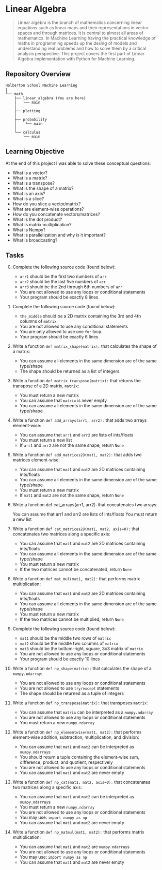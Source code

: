 # Linear Algebra

> Linear algebra is the branch of mathematics concerning linear equations such as linear maps and their representations in vector spaces and through matrices. It is central to almost all areas of mathematics. In Machine Learning having the practical knowledge of maths in programming speeds up the desing of models and understanding real problems and how to solve them by a critical analysis perspective. This project covers the first part of Linear Algebra implementation with Python for Machine Learning.

## Repository Overview
```
Holberton School Machine Learning
|
└── math
    ├── linear_algebra (You are here)
    |   └── main
    │
    ├── plotting
    │
    ├── probability
    │    └── main
    │
    └── calculus
        └── main
```

## Learning Objective
At the end of this project I was able to solve these conceptual questions:

- What is a vector?
- What is a matrix?
- What is a transpose?
- What is the shape of a matrix?
- What is an axis?
- What is a slice?
- How do you slice a vector/matrix?
- What are element-wise operations?
- How do you concatenate vectors/matrices?
- What is the dot product?
- What is matrix multiplication?
- What is Numpy?
- What is parallelization and why is it important?
- What is broadcasting?

## Tasks
0. Complete the following source code (found below):

    * `arr1` should be the first two numbers of `arr`
    * `arr2` should be the last five numbers of `arr`
    * `arr3` should be the 2nd through 6th numbers of `arr`
    * You are not allowed to use any loops or conditional statements
    * Your program should be exactly 8 lines

1. Complete the following source code (found below):

    * `the_middle` should be a 2D matrix containing the 3rd and 4th columns of `matrix`
    * You are not allowed to use any conditional statements
    * You are only allowed to use one `for` loop
    * Your program should be exactly 6 lines

2. Write a function `def matrix_shape(matrix):` that calculates the shape of a matrix:

    * You can assume all elements in the same dimension are of the same type/shape
    * The shape should be returned as a list of integers

3. Write a function `def matrix_transpose(matrix):` that returns the transpose of a 2D matrix, `matrix`:

    * You must return a new matrix
    * You can assume that `matrix` is never empty
    * You can assume all elements in the same dimension are of the same type/shape

4. Write a function `def add_arrays(arr1, arr2):` that adds two arrays element-wise:

    * You can assume that `arr1` and `arr2` are lists of ints/floats
    * You must return a new list
    * If `arr1` and `arr2` are not the same shape, return `None`

5. Write a function `def add_matrices2D(mat1, mat2):` that adds two matrices element-wise:

    * You can assume that `mat1` and `mat2` are 2D matrices containing ints/floats
    * You can assume all elements in the same dimension are of the same type/shape
    * You must return a new matrix
    * If `mat1` and `mat2` are not the same shape, return `None`

6. Write a function def cat_arrays(arr1, arr2): that concatenates two arrays:

    You can assume that arr1 and arr2 are lists of ints/floats
    You must return a new list

7. Write a function `def cat_matrices2D(mat1, mat2, axis=0):` that concatenates two matrices along a specific axis:

    * You can assume that `mat1` and `mat2` are 2D matrices containing ints/floats
    * You can assume all elements in the same dimension are of the same type/shape
    * You must return a new matrix
    * If the two matrices cannot be concatenated, return `None`

8. Write a function `def mat_mul(mat1, mat2):` that performs matrix multiplication:

    * You can assume that `mat1` and `mat2` are 2D matrices containing ints/floats
    * You can assume all elements in the same dimension are of the same type/shape
    * You must return a new matrix
    * If the two matrices cannot be multiplied, return `None`

9. Complete the following source code (found below):

    * `mat1` should be the middle two rows of `matrix`
    * `mat2` should be the middle two columns of `matrix`
    * `mat3` should be the bottom-right, square, 3x3 matrix of `matrix`
    * You are not allowed to use any loops or conditional statements
    * Your program should be exactly 10 lines

10. Write a function `def np_shape(matrix):` that calculates the shape of a `numpy.ndarray`:

    * You are not allowed to use any loops or conditional statements
    * You are not allowed to use `try/except` statements
    * The shape should be returned as a tuple of integers

11. Write a function `def np_transpose(matrix):` that transposes `matrix`:

    * You can assume that `matrix` can be interpreted as a `numpy.ndarray`
    * You are not allowed to use any loops or conditional statements
    * You must return a new `numpy.ndarray`

12. Write a function `def np_elementwise(mat1, mat2):` that performs element-wise addition, subtraction, multiplication, and division:

    * You can assume that `mat1` and `mat2` can be interpreted as `numpy.ndarray`s
    * You should return a tuple containing the element-wise sum, difference, product, and quotient, respectively
    * You are not allowed to use any loops or conditional statements
    * You can assume that `mat1` and `mat2` are never empty

13. Write a function `def np_cat(mat1, mat2, axis=0):` that concatenates two matrices along a specific axis:

    * You can assume that `mat1` and `mat2` can be interpreted as `numpy.ndarray`s
    * You must return a new `numpy.ndarray`
    * You are not allowed to use any loops or conditional statements
    * You may use: `import numpy as np`
    * You can assume that `mat1` and `mat2` are never empty

14. Write a function `def np_matmul(mat1, mat2):` that performs matrix multiplication:

    * You can assume that `mat1` and `mat2` are `numpy.ndarray`s
    * You are not allowed to use any loops or conditional statements
    * You may use: `import numpy as np`
    * You can assume that `mat1` and `mat2` are never empty
